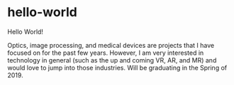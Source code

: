 # hello-world

Hello World!

Optics, image processing, and medical devices are projects that I have focused on for the past few years. However, I am very interested in technology in general (such as the up and coming VR, AR, and MR) and would love to jump into those industries. Will be graduating in the Spring of 2019.
